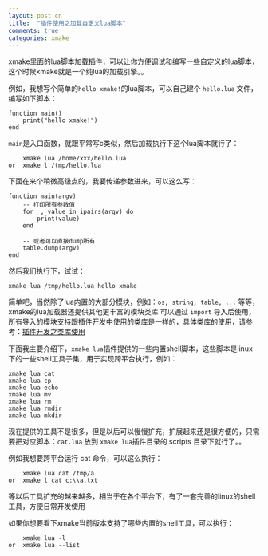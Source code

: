 ```yaml
---
layout: post.cn
title:  "插件使用之加载自定义lua脚本"
comments: true
categories: xmake
---
```


xmake里面的lua脚本加载插件，可以让你方便调试和编写一些自定义的lua脚本，这个时候xmake就是一个纯lua的加载引擎。。

例如，我想写个简单的`hello xmake!`的lua脚本，可以自己建个 `hello.lua` 文件，编写如下脚本：

    function main()
        print("hello xmake!")
    end

`main`是入口函数，就跟平常写c类似，然后加载执行下这个lua脚本就行了：

        xmake lua /home/xxx/hello.lua
    or  xmake l /tmp/hello.lua

下面在来个稍微高级点的，我要传递参数进来，可以这么写：

    function main(argv)
        -- 打印所有参数值
        for _, value in ipairs(argv) do
            print(value)
        end

        -- 或者可以直接dump所有
        table.dump(argv)
    end

然后我们执行下，试试：

    xmake lua /tmp/hello.lua hello xmake

<!-- more -->

简单吧，当然除了lua内置的大部分模块，例如：`os, string, table, ...` 等等，xmake的lua加载器还提供其他更丰富的模块类库
可以通过 `import` 导入后使用，所有导入的模块支持跟插件开发中使用的类库是一样的，具体类库的使用，请参考：[插件开发之类库使用](/cn/2016/07/07/plugin-modules/)

下面我主要介绍下，`xmake lua`插件提供的一些内置shell脚本，这些脚本是linux下的一些shell工具子集，用于实现跨平台执行，例如：

    xmake lua cat
    xmake lua cp
    xmake lua echo
    xmake lua mv
    xmake lua rm
    xmake lua rmdir
    xmake lua mkdir

现在提供的工具不是很多，但是以后可以慢慢扩充，扩展起来还是很方便的，只需要把对应脚本：`cat.lua` 放到 `xmake lua`插件目录的 scripts 目录下就行了。。

例如我想要跨平台运行 cat 命令，可以这么执行：

        xmake lua cat /tmp/a
    or  xmake l cat c:\\a.txt

等以后工具扩充的越来越多，相当于在各个平台下，有了一套完善的linux的shell工具，方便日常开发使用

如果你想要看下xmake当前版本支持了哪些内置的shell工具，可以执行：

        xmake lua -l
    or  xmake lua --list

